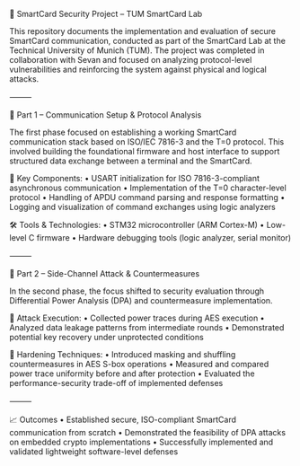 🔐 SmartCard Security Project – TUM SmartCard Lab

This repository documents the implementation and evaluation of secure SmartCard communication, conducted as part of the SmartCard Lab at the Technical University of Munich (TUM). The project was completed in collaboration with Sevan and focused on analyzing protocol-level vulnerabilities and reinforcing the system against physical and logical attacks.

⸻

🧩 Part 1 – Communication Setup & Protocol Analysis

The first phase focused on establishing a working SmartCard communication stack based on ISO/IEC 7816-3 and the T=0 protocol. This involved building the foundational firmware and host interface to support structured data exchange between a terminal and the SmartCard.

🔧 Key Components:
	•	USART initialization for ISO 7816-3-compliant asynchronous communication
	•	Implementation of the T=0 character-level protocol
	•	Handling of APDU command parsing and response formatting
	•	Logging and visualization of command exchanges using logic analyzers

🛠️ Tools & Technologies:
	•	STM32 microcontroller (ARM Cortex-M)
	•	Low-level C firmware
	•	Hardware debugging tools (logic analyzer, serial monitor)

⸻

🎯 Part 2 – Side-Channel Attack & Countermeasures

In the second phase, the focus shifted to security evaluation through Differential Power Analysis (DPA) and countermeasure implementation.

🧪 Attack Execution:
	•	Collected power traces during AES execution
	•	Analyzed data leakage patterns from intermediate rounds
	•	Demonstrated potential key recovery under unprotected conditions

🔐 Hardening Techniques:
	•	Introduced masking and shuffling countermeasures in AES S-box operations
	•	Measured and compared power trace uniformity before and after protection
	•	Evaluated the performance-security trade-off of implemented defenses

⸻

📈 Outcomes
	•	Established secure, ISO-compliant SmartCard communication from scratch
	•	Demonstrated the feasibility of DPA attacks on embedded crypto implementations
	•	Successfully implemented and validated lightweight software-level defenses
